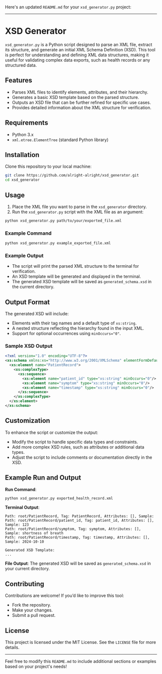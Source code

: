 Here's an updated `README.md` for your `xsd_generator.py` project:

---

# XSD Generator

`xsd_generator.py` is a Python script designed to parse an XML file, extract its structure, and generate an initial XML Schema Definition (XSD). This tool is perfect for understanding and defining XML data structures, making it useful for validating complex data exports, such as health records or any structured data.

## Features
- Parses XML files to identify elements, attributes, and their hierarchy.
- Generates a basic XSD template based on the parsed structure.
- Outputs an XSD file that can be further refined for specific use cases.
- Provides detailed information about the XML structure for verification.

## Requirements
- Python 3.x
- `xml.etree.ElementTree` (standard Python library)

## Installation
Clone this repository to your local machine:

```bash
git clone https://github.com/alright-alright/xsd_generator.git
cd xsd_generator
```

## Usage
1. Place the XML file you want to parse in the `xsd_generator` directory.
2. Run the `xsd_generator.py` script with the XML file as an argument:

```bash
python xsd_generator.py path/to/your/exported_file.xml
```

### Example Command
```bash
python xsd_generator.py example_exported_file.xml
```

### Example Output
- The script will print the parsed XML structure to the terminal for verification.
- An XSD template will be generated and displayed in the terminal.
- The generated XSD template will be saved as `generated_schema.xsd` in the current directory.

## Output Format
The generated XSD will include:
- Elements with their tag names and a default type of `xs:string`.
- A nested structure reflecting the hierarchy found in the input XML.
- Support for optional occurrences using `minOccurs="0"`.

### Sample XSD Output
```xml
<?xml version="1.0" encoding="UTF-8"?>
<xs:schema xmlns:xs="http://www.w3.org/2001/XMLSchema" elementFormDefault="qualified">
  <xs:element name="PatientRecord">
    <xs:complexType>
      <xs:sequence>
        <xs:element name="patient_id" type="xs:string" minOccurs="0"/>
        <xs:element name="symptom" type="xs:string" minOccurs="0"/>
        <xs:element name="timestamp" type="xs:string" minOccurs="0"/>
      </xs:sequence>
    </xs:complexType>
  </xs:element>
</xs:schema>
```

## Customization
To enhance the script or customize the output:
- Modify the script to handle specific data types and constraints.
- Add more complex XSD rules, such as attributes or additional data types.
- Adjust the script to include comments or documentation directly in the XSD.

## Example Run and Output
**Run Command**:
```bash
python xsd_generator.py exported_health_record.xml
```

**Terminal Output**:
```plaintext
Path: root/PatientRecord, Tag: PatientRecord, Attributes: [], Sample: 
Path: root/PatientRecord/patient_id, Tag: patient_id, Attributes: [], Sample: 123
Path: root/PatientRecord/symptom, Tag: symptom, Attributes: [], Sample: shortness of breath
Path: root/PatientRecord/timestamp, Tag: timestamp, Attributes: [], Sample: 2024-10-10

Generated XSD Template:
...
```

**File Output**:
The generated XSD will be saved as `generated_schema.xsd` in your current directory.

## Contributing
Contributions are welcome! If you’d like to improve this tool:
- Fork the repository.
- Make your changes.
- Submit a pull request.

## License
This project is licensed under the MIT License. See the `LICENSE` file for more details.

---

Feel free to modify this `README.md` to include additional sections or examples based on your project's needs!

